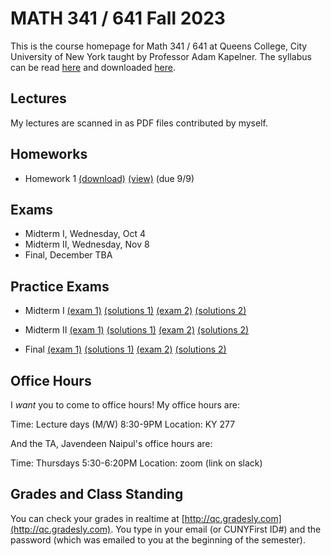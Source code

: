 # MATH 341 / 641 Fall 2023

This is the course homepage for Math 341 / 641 at Queens College, City University of New York taught by Professor Adam Kapelner. The syllabus can be read [here](https://github.com/kapelner/QC_MATH_341_Fall_2023/blob/main/syllabus/syllabus.pdf) and downloaded [here](https://raw.githubusercontent.com/kapelner/QC_MATH_341_Fall_2023/main/syllabus/syllabus.pdf).

## Lectures

My lectures are scanned in as PDF files contributed by myself.

<!--
* Lecture 23 [(Prof)](https://github.com/kapelner/QC_MATH_341_Fall_2023/blob/main/lectures/lec23kap.pdf)
* Lecture 22 [(Prof)](https://github.com/kapelner/QC_MATH_341_Fall_2023/blob/main/lectures/lec22kap.pdf)
* Lecture 21 [(Prof)](https://github.com/kapelner/QC_MATH_341_Fall_2023/blob/main/lectures/lec21kap.pdf)
* Lecture 20 [(Prof)](https://github.com/kapelner/QC_MATH_341_Fall_2023/blob/main/lectures/lec20kap.pdf)
* Lecture 19 [(Prof)](https://github.com/kapelner/QC_MATH_341_Fall_2023/blob/main/lectures/lec19kap.pdf)
* Lecture 18 [(Prof)](https://github.com/kapelner/QC_MATH_341_Fall_2023/blob/main/lectures/lec18kap.pdf)
* Lecture 17 [(Prof)](https://github.com/kapelner/QC_MATH_341_Fall_2023/blob/main/lectures/lec17kap.pdf)
* Lecture 16 [(Prof)](https://github.com/kapelner/QC_MATH_341_Fall_2023/blob/main/lectures/lec16kap.pdf)
* Lecture 15 [(Prof)](https://github.com/kapelner/QC_MATH_341_Fall_2023/blob/main/lectures/lec15kap.pdf)
* Lecture 14 [(Prof)](https://github.com/kapelner/QC_MATH_341_Fall_2023/blob/main/lectures/lec14kap.pdf)
* Lecture 13 [(Prof)](https://github.com/kapelner/QC_MATH_341_Fall_2023/blob/main/lectures/lec13kap.pdf)
* Lecture 12 [(Prof)](https://github.com/kapelner/QC_MATH_341_Fall_2023/blob/main/lectures/lec12kap.pdf)
* Lecture 11 [(Prof)](https://github.com/kapelner/QC_MATH_341_Fall_2023/blob/main/lectures/lec11kap.pdf)
* Lecture 10 [(Prof)](https://github.com/kapelner/QC_MATH_341_Fall_2023/blob/main/lectures/lec10kap.pdf)
* Lecture 9 [(Prof)](https://github.com/kapelner/QC_MATH_341_Fall_2023/blob/main/lectures/lec09kap.pdf)
* Lecture 8 [(Prof)](https://github.com/kapelner/QC_MATH_341_Fall_2023/blob/main/lectures/lec08kap.pdf)
* Lecture 7 [(Prof)](https://github.com/kapelner/QC_MATH_341_Fall_2023/blob/main/lectures/lec07kap.pdf)
* Lecture 6 [(Prof)](https://github.com/kapelner/QC_MATH_341_Fall_2023/blob/main/lectures/lec06kap.pdf)
* Lecture 5 [(Prof)](https://github.com/kapelner/QC_MATH_341_Fall_2023/blob/main/lectures/lec05kap.pdf)
* Lecture 4 [(Prof)](https://github.com/kapelner/QC_MATH_341_Fall_2023/blob/main/lectures/lec04kap.pdf)
* Lecture 3 [(Prof)](https://github.com/kapelner/QC_MATH_341_Fall_2023/blob/main/lectures/lec03kap.pdf)
* Lecture 2 [(Prof)](https://github.com/kapelner/QC_MATH_341_Fall_2023/blob/main/lectures/lec02kap.pdf)
* Lecture 1 [(Prof)](https://github.com/kapelner/QC_MATH_341_Fall_2023/blob/main/lectures/lec01kap.pdf)
-->

## Homeworks

<!--
* Homework 9 [(download)](https://github.com/kapelner/QC_MATH_341_Fall_2023/blob/main/homeworks/hw09/hw09.pdf?raw=true) [(view)](https://github.com/kapelner/QC_MATH_341_Fall_2023/blob/main/homeworks/hw09/hw09.pdf) (due 12/12)
* Homework 8 [(download)](https://github.com/kapelner/QC_MATH_341_Fall_2023/blob/main/homeworks/hw08/hw08.pdf?raw=true) [(view)](https://github.com/kapelner/QC_MATH_341_Fall_2023/blob/main/homeworks/hw08/hw08.pdf) (due 12/2)
* Homework 7 [(download)](https://github.com/kapelner/QC_MATH_341_Fall_2023/blob/main/homeworks/hw07/hw07.pdf?raw=true) [(view)](https://github.com/kapelner/QC_MATH_341_Fall_2023/blob/main/homeworks/hw07/hw07.pdf) (due 12/12)
* Homework 6 [(download)](https://github.com/kapelner/QC_MATH_341_Fall_2023/blob/main/homeworks/hw06/hw06.pdf?raw=true) [(view)](https://github.com/kapelner/QC_MATH_341_Fall_2023/blob/main/homeworks/hw06/hw06.pdf) (not formally due)
* Homework 5 [(download)](https://github.com/kapelner/QC_MATH_341_Fall_2023/blob/main/homeworks/hw05/hw05.pdf?raw=true) [(view)](https://github.com/kapelner/QC_MATH_341_Fall_2023/blob/main/homeworks/hw05/hw05.pdf) (due 12/1)
* Homework 4 [(download)](https://github.com/kapelner/QC_MATH_341_Fall_2023/blob/main/homeworks/hw04/hw04.pdf?raw=true) [(view)](https://github.com/kapelner/QC_MATH_341_Fall_2023/blob/main/homeworks/hw04/hw04.pdf) (due 11/14)
* Homework 3 [(download)](https://github.com/kapelner/QC_MATH_341_Fall_2023/blob/main/homeworks/hw03/hw03.pdf?raw=true) [(view)](https://github.com/kapelner/QC_MATH_341_Fall_2023/blob/main/homeworks/hw03/hw03.pdf) (due 10/30)
* Homework 2 [(download)](https://github.com/kapelner/QC_MATH_341_Fall_2023/blob/main/homeworks/hw02/hw02.pdf?raw=true) [(view)](https://github.com/kapelner/QC_MATH_341_Fall_2023/blob/main/homeworks/hw02/hw02.pdf) (due 9/30)-->
* Homework 1 [(download)](https://github.com/kapelner/QC_MATH_341_Fall_2023/blob/main/homeworks/hw01/hw01.pdf?raw=true) [(view)](https://github.com/kapelner/QC_MATH_341_Fall_2023/blob/main/homeworks/hw01/hw01.pdf) (due 9/9)


## Exams

* Midterm I, Wednesday, Oct 4
* Midterm II, Wednesday, Nov 8
* Final, December TBA

## Practice Exams

* Midterm I [(exam 1)](https://github.com/kapelner/QC_Math_369_Fall_2020/blob/main/exams/midterm1/midterm1.pdf) [(solutions 1)](https://github.com/kapelner/QC_Math_369_Fall_2020/blob/main/exams/midterm1/midterm1_solutions.pdf) [(exam 2)](https://github.com/kapelner/QC_Math_369_Fall_2021/blob/main/exams/midterm1/midterm1.pdf) [(solutions 2)](https://github.com/kapelner/QC_Math_369_Fall_2021/blob/main/exams/midterm1/midterm1_solutions.pdf)

* Midterm II [(exam 1)](https://github.com/kapelner/QC_Math_369_Fall_2020/blob/main/exams/midterm2/midterm2.pdf) [(solutions 1)](https://github.com/kapelner/QC_Math_369_Fall_2020/blob/main/exams/midterm2/midterm2_solutions.pdf) [(exam 2)](https://github.com/kapelner/QC_Math_369_Fall_2021/blob/main/exams/midterm2/midterm2.pdf) [(solutions 2)](https://github.com/kapelner/QC_Math_369_Fall_2021/blob/main/exams/midterm2/midterm2_solutions.pdf) 

* Final [(exam 1)](https://github.com/kapelner/QC_Math_369_Fall_2020/blob/main/exams/final/final.pdf) [(solutions 1)](https://github.com/kapelner/QC_Math_369_Fall_2020/blob/main/exams/final/final_solutions.pdf) [(exam 2)](https://github.com/kapelner/QC_Math_369_Fall_2021/blob/main/exams/final/final.pdf) [(solutions 2)](https://github.com/kapelner/QC_Math_369_Fall_2021/blob/main/exams/final/final_solutions.pdf)

## Office Hours

I *want* you to come to office hours! My office hours are:

Time: Lecture days (M/W) 8:30-9PM
Location: KY 277

And the TA, Javendeen Naipul's office hours are:

Time: Thursdays 5:30-6:20PM
Location: zoom (link on slack)


## Grades and Class Standing

You can check your grades in realtime at [http://qc.gradesly.com](http://qc.gradesly.com). You type in your email (or CUNYFirst ID#) and the password (which was emailed to you at the beginning of the semester).
